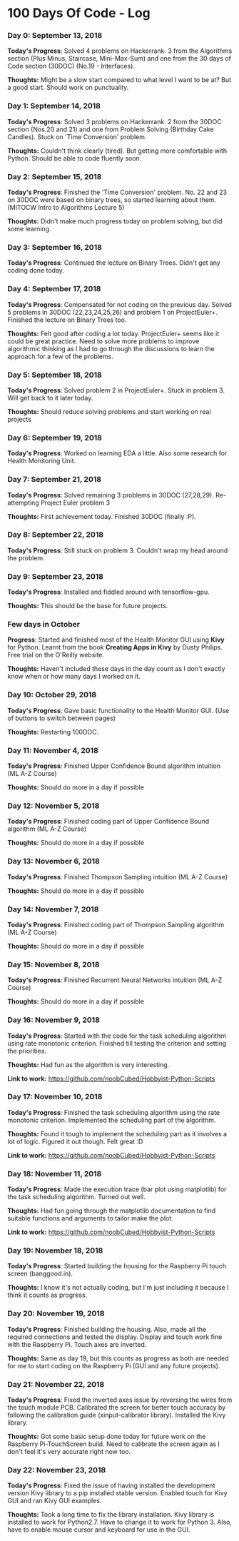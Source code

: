 # 100 Days Of Code - Log

### Day 0: September 13, 2018

**Today's Progress**: Solved 4 problems on Hackerrank. 3 from the Algorithms section (Plus Minus, Staircase, Mini-Max-Sum) and one from the 30 days of Code section (30DOC) (No.19 - Interfaces). 

**Thoughts:** Might be a slow start compared to what level I want to be at? But a good start. Should work on punctuality.

### Day 1: September 14, 2018

**Today's Progress**: Solved 3 problems on Hackerrank. 2 from the 30DOC section (Nos.20 and 21) and one from Problem Solving (Birthday Cake Candles). Stuck on 'Time Conversion' problem.

**Thoughts:** Couldn't think clearly (tired). But getting more comfortable with Python. Should be able to code fluently soon.

### Day 2: September 15, 2018

**Today's Progress**: Finished the 'Time Conversion' problem. No. 22 and 23 on 30DOC were based on binary trees, so started learning about them. (MITOCW Intro to Algorithms Lecture 5)

**Thoughts:** Didn't make much progress today on problem solving, but did some learning.

### Day 3: September 16, 2018

**Today's Progress**: Continued the lecture on Binary Trees. Didn't get any coding done today.

### Day 4: September 17, 2018

**Today's Progress**: Compensated for not coding on the previous day. Solved 5 problems in 30DOC (22,23,24,25,26) and problem 1 on ProjectEuler+. Finished the lecture on Binary Trees too.

**Thoughts:** Felt good after coding a lot today. ProjectEuler+ seems like it could be great practice. Need to solve more problems to improve algorithmic thinking as I had to go through the discussions to learn the approach for a few of the problems.

### Day 5: September 18, 2018

**Today's Progress**: Solved problem 2 in ProjectEuler+. Stuck in problem 3. Will get back to it later today.

**Thoughts:** Should reduce solving problems and start working on real projects

### Day 6: September 19, 2018

**Today's Progress**: Worked on learning EDA a little. Also some research for Health Monitoring Unit.

### Day 7: September 21, 2018

**Today's Progress**: Solved remaining 3 problems in 30DOC (27,28,29). Re-attempting Project Euler problem 3

**Thoughts:** First achievement today. Finished 30DOC (finally :P).

### Day 8: September 22, 2018

**Today's Progress**: Still stuck on problem 3. Couldn't wrap my head around the problem.

### Day 9: September 23, 2018

**Today's Progress**: Installed and fiddled around with tensorflow-gpu.

**Thoughts:** This should be the base for future projects.

### Few days in October

**Progress**: Started and finished most of the Health Monitor GUI using **Kivy** for Python. Learnt from the book **Creating Apps in Kivy** by Dusty Philips. Free trial on the O'Reilly website.

**Thoughts:** Haven't included these days in the day count as I don't exactly know when or how many days I worked on it.

### Day 10: October 29, 2018

**Today's Progress**: Gave basic functionality to the Health Monitor GUI. (Use of buttons to switch between pages)

**Thoughts:** Restarting 100DOC. 

### Day 11: November 4, 2018

**Today's Progress**: Finished Upper Confidence Bound algorithm intuition (ML A-Z Course)

**Thoughts:** Should do more in a day if possible

### Day 12: November 5, 2018

**Today's Progress**: Finished coding part of Upper Confidence Bound algorithm (ML A-Z Course)

**Thoughts:** Should do more in a day if possible 

### Day 13: November 6, 2018

**Today's Progress**: Finished Thompson Sampling intuition (ML A-Z Course)

**Thoughts:** Should do more in a day if possible 

### Day 14: November 7, 2018

**Today's Progress**: Finished coding part of Thompson Sampling algorithm (ML A-Z Course)

**Thoughts:** Should do more in a day if possible 

### Day 15: November 8, 2018

**Today's Progress**: Finished Recurrent Neural Networks intuition (ML A-Z Course)

**Thoughts:** Should do more in a day if possible 

### Day 16: November 9, 2018

**Today's Progress**: Started with the code for the task scheduling algorithm using rate monotonic criterion. Finished till testing the criterion and setting the priorities.

**Thoughts:** Had fun as the algorithm is very interesting. 

**Link to work:** https://github.com/noobCubed/Hobbyist-Python-Scripts

### Day 17: November 10, 2018

**Today's Progress**: Finished the task scheduling algorithm using the rate monotonic criterion. Implemented the scheduling part of the algorithm.

**Thoughts:** Found it tough to implement the scheduling part as it involves a lot of logic. Figured it out though. Felt great :D

**Link to work:** https://github.com/noobCubed/Hobbyist-Python-Scripts

### Day 18: November 11, 2018

**Today's Progress**: Made the execution trace (bar plot using matplotlib) for the task scheduling algorithm. Turned out well.

**Thoughts:** Had fun going through the matplotlib documentation to find suitable functions and arguments to tailor make the plot.

**Link to work:** https://github.com/noobCubed/Hobbyist-Python-Scripts

### Day 19: November 18, 2018

**Today's Progress**: Started building the housing for the Raspberry Pi touch screen (banggood.in).

**Thoughts:** I know it's not actually coding, but I'm just including it because I think it counts as progress.

### Day 20: November 19, 2018

**Today's Progress**: Finished building the housing. Also, made all the required connections and tested the display. Display and touch work fine with the Raspberry Pi. Touch axes are inverted.

**Thoughts:** Same as day 19, but this counts as progress as both are needed for me to start coding on the Raspberry Pi (GUI and any future projects).

### Day 21: November 22, 2018

**Today's Progress**: Fixed the inverted axes issue by reversing the wires from the touch module PCB. Calibrated the screen for better touch accuracy by following the calibration guide (xinput-calibrator library). Installed the Kivy library.

**Thoughts:** Got some basic setup done today for future work on the Raspberry Pi-TouchScreen build. Need to calibrate the screen again as I don't feel it's very accurate right now too.

### Day 22: November 23, 2018

**Today's Progress**: Fixed the issue of having installed the development version Kivy library to a pip installed stable version. Enabled touch for Kivy GUI and ran Kivy GUI examples. 

**Thoughts:** Took a long time to fix the library installation. Kivy library is installed to work for Python2.7. Have to change it to work for Python 3. Also, have to enable mouse cursor and keyboard for use in the GUI.
<!---
### Day 0: February 30, 2016 (Example 1)
##### (delete me or comment me out)
**Today's Progress**: Fixed CSS, worked on canvas functionality for the app.
**Thoughts:** I really struggled with CSS, but, overall, I feel like I am slowly getting better at it. Canvas is still new for me, but I managed to figure out some basic functionality.
**Link to work:** [Calculator App](http://www.example.com)
### Day 0: February 30, 2016 (Example 2)
##### (delete me or comment me out)
**Today's Progress**: Fixed CSS, worked on canvas functionality for the app.
**Thoughts**: I really struggled with CSS, but, overall, I feel like I am slowly getting better at it. Canvas is still new for me, but I managed to figure out some basic functionality.
**Link(s) to work**: [Calculator App](http://www.example.com)
### Day 1: June 27, Monday
**Today's Progress**: I've gone through many exercises on FreeCodeCamp.
**Thoughts** I've recently started coding, and it's a great feeling when I finally solve an algorithm challenge after a lot of attempts and hours spent.
**Link(s) to work**
1. [Find the Longest Word in a String](https://www.freecodecamp.com/challenges/find-the-longest-word-in-a-string)
2. [Title Case a Sentence](https://www.freecodecamp.com/challenges/title-case-a-sentence)
-->

